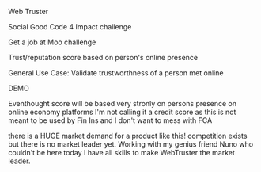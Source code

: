 Web Truster

Social Good Code 4 Impact challenge

Get a job at Moo challenge

Trust/reputation score based on person's online presence

General Use Case:
Validate trustworthness of a person met online

DEMO

Eventhought score will be based very stronly on persons presence on online economy platforms I'm not calling it a credit score as this is not meant to be used by Fin Ins and I don't want to mess with FCA

there is a HUGE market demand for a product like this! competition exists but there is no market leader yet. Working with my genius friend Nuno who couldn't be here today I have all skills to make WebTruster the market leader.

